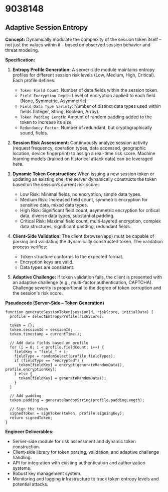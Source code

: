# 9038148

## Adaptive Session Entropy

**Concept:** Dynamically modulate the complexity of the session token itself – not just the values within it – based on observed session behavior and threat modeling.

**Specification:**

1.  **Entropy Profile Generation:** A server-side module maintains entropy profiles for different session risk levels (Low, Medium, High, Critical). Each profile defines:
    *   `Token Field Count`: Number of data fields within the session token.
    *   `Field Encryption Depth`: Level of encryption applied to each field (None, Symmetric, Asymmetric).
    *   `Field Data Type Variety`: Number of distinct data types used within fields (Integer, String, Boolean, Array).
    *   `Token Padding Length`: Amount of random padding added to the token to increase its size.
    *   `Redundancy Factor`: Number of redundant, but cryptographically sound, fields.

2.  **Session Risk Assessment:** Continuously analyze session activity (request frequency, operation types, data accessed, geographic location, device fingerprint) to assign a real-time risk score. Machine learning models (trained on historical attack data) can be leveraged here.

3.  **Dynamic Token Construction:** When issuing a new session token or updating an existing one, the server dynamically constructs the token based on the session’s current risk score:
    *   Low Risk: Minimal fields, no encryption, simple data types.
    *   Medium Risk: Increased field count, symmetric encryption for sensitive data, mixed data types.
    *   High Risk: Significant field count, asymmetric encryption for critical data, diverse data types, substantial padding.
    *   Critical Risk: Maximal field count, multi-layered encryption, complex data structures, significant padding, redundant fields.

4.  **Client-Side Validation:** The client (browser/app) must be capable of parsing and validating the dynamically constructed token. The validation process verifies:
    *   Token structure conforms to the expected format.
    *   Encryption keys are valid.
    *   Data types are consistent.

5.  **Adaptive Challenge:**  If token validation fails, the client is presented with an adaptive challenge (e.g., multi-factor authentication, CAPTCHA).  Challenge severity is proportional to the degree of token corruption and the session's risk score.

**Pseudocode (Server-Side – Token Generation)**

```
function generateSessionToken(sessionId, riskScore, initialData) {
  profile = selectEntropyProfile(riskScore);

  token = {};
  token.sessionId = sessionId;
  token.timestamp = currentTime();

  // Add data fields based on profile
  for (i = 0; i < profile.fieldCount; i++) {
    fieldKey = "field_" + i;
    fieldType = randomSelect(profile.fieldTypes);
    if (fieldType == "encrypted") {
      token[fieldKey] = encrypt(generateRandomData(), profile.encryptionKey);
    } else {
      token[fieldKey] = generateRandomData();
    }
  }

  // Add padding
  token.padding = generateRandomString(profile.paddingLength);

  // Sign the token
  signedToken = signToken(token, profile.signingKey);
  return signedToken;
}
```

**Engineer Deliverables:**

*   Server-side module for risk assessment and dynamic token construction.
*   Client-side library for token parsing, validation, and adaptive challenge handling.
*   API for integration with existing authentication and authorization systems.
*   Robust key management system.
*   Monitoring and logging infrastructure to track token entropy levels and potential attacks.